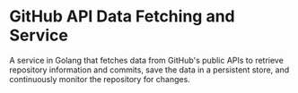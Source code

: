 # GitHub API Data Fetching and Service
A service in Golang that fetches data from GitHub's public APIs to retrieve repository information and commits, save the data in a persistent store, and continuously monitor the repository for changes.